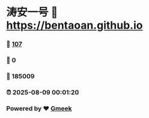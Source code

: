 # 涛安一号 :link: https://bentaoan.github.io 
### :page_facing_up: [107](https://bentaoan.github.io/tag.html) 
### :speech_balloon: 0 
### :hibiscus: 185009 
### :alarm_clock: 2025-08-09 00:01:20 
### Powered by :heart: [Gmeek](https://github.com/Meekdai/Gmeek)

